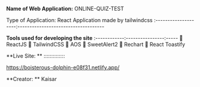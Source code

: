 **Name of Web Application:** ONLINE-QUIZ-TEST

Type of Application: React Application made by tailwindcss
:--------------------:------------------------------------

**Tools used for developing the site**
:------------:----------------:-----
	ReactJS
	TailwindCSS
	AOS
	SweetAlert2
	Rechart
	React Toastify

**Live Site: **
::::::::::::::

https://boisterous-dolphin-e08f31.netlify.app/


**Creator: **
Kaisar
